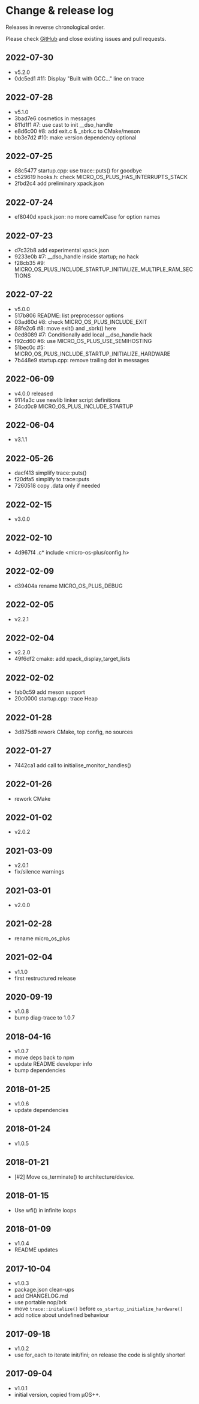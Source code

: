 # Change & release log

Releases in reverse chronological order.

Please check
[GitHub](https://github.com/micro-os-plus/startup-xpack/issues/)
and close existing issues and pull requests.

## 2022-07-30

* v5.2.0
* 0dc5ed1 #11: Display "Built with GCC..." line on trace

## 2022-07-28

* v5.1.0
* 3bad7e6 cosmetics in messages
* 811d1f1 #7: use cast to init __dso_handle
* e8d6c00 #8: add exit.c & _sbrk.c to CMake/meson
* bb3e7d2 #10: make version dependency optional

## 2022-07-25

* 88c5477 startup.cpp: use trace::puts() for goodbye
* c529619 hooks.h: check MICRO_OS_PLUS_HAS_INTERRUPTS_STACK
* 2fbd2c4 add preliminary xpack.json

## 2022-07-24

* ef8040d xpack.json: no more camelCase for option names

## 2022-07-23

* d7c32b8 add experimental xpack.json
* 9233e0b #7: __dso_handle inside startup; no hack
* f28cb35 #9: MICRO_OS_PLUS_INCLUDE_STARTUP_INITIALIZE_MULTIPLE_RAM_SECTIONS

## 2022-07-22

* v5.0.0
* 517b806 README: list preprocessor options
* 03ad60d #8: check MICRO_OS_PLUS_INCLUDE_EXIT
* 88fe2c6 #8: move exit() and _sbrk() here
* 0ed8089 #7: Conditionally add local __dso_handle hack
* f92cd60 #6: use MICRO_OS_PLUS_USE_SEMIHOSTING
* 51bec0c #5: MICRO_OS_PLUS_INCLUDE_STARTUP_INITIALIZE_HARDWARE
* 7b448e9 startup.cpp: remove trailing dot in messages

## 2022-06-09

* v4.0.0 released
* 9114a3c use newlib linker script definitions
* 24cd0c9 MICRO_OS_PLUS_INCLUDE_STARTUP

## 2022-06-04

* v3.1.1

## 2022-05-26

* dacf413 simplify trace::puts()
* f20dfa5 simplify to trace::puts
* 7260518 copy .data only if needed

## 2022-02-15

* v3.0.0

## 2022-02-10

* 4d967f4 .c* include <micro-os-plus/config.h>

## 2022-02-09

* d39404a rename MICRO_OS_PLUS_DEBUG

## 2022-02-05

* v2.2.1

## 2022-02-04

* v2.2.0
* 49f6df2 cmake: add xpack_display_target_lists

## 2022-02-02

* fab0c59 add meson support
* 20c0000 startup.cpp: trace Heap

## 2022-01-28

* 3d875d8 rework CMake, top config, no sources

## 2022-01-27

* 7442ca1 add call to initialise_monitor_handles()

## 2022-01-26

* rework CMake

## 2022-01-02

* v2.0.2

## 2021-03-09

* v2.0.1
* fix/silence warnings

## 2021-03-01

* v2.0.0

## 2021-02-28

* rename micro_os_plus

## 2021-02-04

* v1.1.0
* first restructured release

## 2020-09-19

* v1.0.8
* bump diag-trace to 1.0.7

## 2018-04-16

* v1.0.7
* move deps back to npm
* update README developer info
* bump dependencies

## 2018-01-25

* v1.0.6
* update dependencies

## 2018-01-24

* v1.0.5

## 2018-01-21

* [#2] Move os_terminate() to architecture/device.

## 2018-01-15

* Use wfi() in infinite loops

## 2018-01-09

* v1.0.4
* README updates

## 2017-10-04

* v1.0.3
* package.json clean-ups
* add CHANGELOG.md
* use portable nop/brk
* move `trace::initalize()` before `os_startup_initialize_hardware()`
* add notice about undefined behaviour

## 2017-09-18

* v1.0.2
* use for_each to iterate init/fini; on release the code is slightly shorter!

## 2017-09-04

* v1.0.1
* initial version, copied from µOS++.
